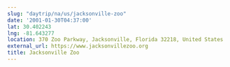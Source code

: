 ```yaml
---
slug: "daytrip/na/us/jacksonville-zoo"
date: '2001-01-30T04:37:00'
lat: 30.402243
lng: -81.643277
location: 370 Zoo Parkway, Jacksonville, Florida 32218, United States
external_url: https://www.jacksonvillezoo.org
title: Jacksonville Zoo
---
```



